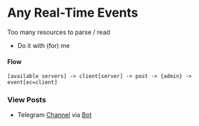 # Any Real-Time Events

Too many resources to parse / read
- Do it with (for) me

#### Flow
```
[available servers] -> client[server] -> post -> {admin} -> event[ec=client]
```

### View Posts
- Telegram [Channel](https://t.me/AnyRealTimeEvents) via [Bot](https://t.me/AnyRealTimeEventsBot)
